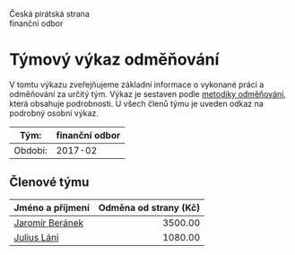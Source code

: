 Česká pirátská strana  
finanční odbor

Týmový výkaz odměňování
===========================

V tomtu výkazu zveřejňujeme základní informace o vykonané práci a odměňování
za určitý tým. Výkaz je sestaven podle [metodiky odměňování][metodika],
která obsahuje podrobnosti. U všech členů týmu je uveden odkaz na podrobný osobní výkaz.

Tým:                     | finanční odbor
-----------------------  | --------------------
Období:                  | 2017-02

Členové týmu
--------------

| Jméno a příjmení                    |   Odměna od strany (Kč) |
|:------------------------------------|------------------------:|
| [Jaromír Beránek](jaromir-beranek/) |                 3500.00 |
| [Julius Láni](julius-lani/)         |                 1080.00 |


[metodika]: https://redmine.pirati.cz/projects/po/wiki/Odmenovani
